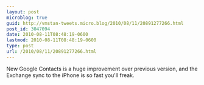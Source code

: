 ```yaml
---
layout: post
microblog: true
guid: http://vmstan-tweets.micro.blog/2010/08/11/20891277266.html
post_id: 3047094
date: 2010-08-11T08:48:19-0600
lastmod: 2010-08-11T08:48:19-0600
type: post
url: /2010/08/11/20891277266.html
---
```

New Google Contacts is a huge improvement over previous version, and the Exchange sync to the iPhone is so fast you'll freak.
